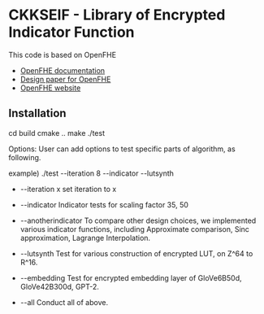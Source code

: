 CKKSEIF - Library of Encrypted Indicator Function
=====================================

This code is based on OpenFHE
* [OpenFHE documentation](https://openfhe-development.readthedocs.io/en/latest/)
* [Design paper for OpenFHE](https://eprint.iacr.org/2022/915)
* [OpenFHE website](https://openfhe.org)

## Installation

cd build
cmake ..
make
./test 

Options:
User can add options to test specific parts of algorithm, as following.

example) 
./test --iteration 8 --indicator --lutsynth

- --iteration x 
set iteration to x

- --indicator
Indicator tests for scaling factor 35, 50

- --anotherindicator
To compare other design choices, we implemented various indicator functions, including Approximate comparison, Sinc approximation, Lagrange Interpolation. 

- --lutsynth
Test for various construction of encrypted LUT, on Z^64 to R^16.

- --embedding
Test for encrypted embedding layer of GloVe6B50d, GloVe42B300d, GPT-2.

- --all
Conduct all of above.
